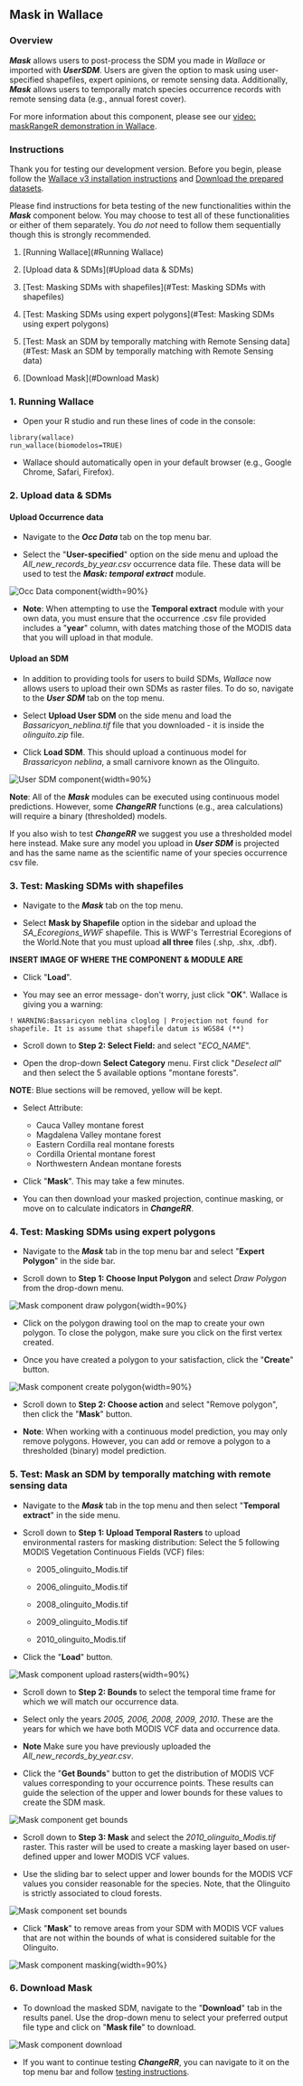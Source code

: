 ## Mask in Wallace  

### Overview

**_Mask_** allows users to post-process the SDM you made in *Wallace* or imported with **_UserSDM_**.  Users are given the option to mask using user-specified shapefiles, expert opinions, or remote sensing data. Additionally, **_Mask_** allows users to temporally match species occurrence records with remote sensing data (e.g., annual forest cover).
  
For more information about this component, please see our [video: maskRangeR demonstration in Wallace](https://youtu.be/uBbYqQLRirU). 

### Instructions  

Thank you for testing our development version. Before you begin, please follow the [Wallace v3 installation 
instructions](installation_instructions.md) and [Download the prepared datasets](Data.md).  

Please find instructions for beta testing of the new functionalities within the **_Mask_** component below. You may choose to test all of these functionalities or either of them separately. You *do not* need to follow them sequentially though this is strongly recommended.   

1. [Running Wallace](#Running Wallace)<br>

2. [Upload data & SDMs](#Upload data & SDMs)<br> 

3. [Test: Masking SDMs with shapefiles](#Test: Masking SDMs with shapefiles)<br>

4. [Test: Masking SDMs using expert polygons](#Test: Masking SDMs using expert polygons)<br>

5. [Test: Mask an SDM by temporally matching with Remote Sensing data](#Test: Mask an SDM by temporally matching with Remote Sensing data)<br>

6. [Download Mask](#Download Mask)<br>

### 1. Running Wallace <a name = "Running Wallace"> </a>

  * Open your R studio and run these lines of code in the console: 
  
```{r}
library(wallace) 
run_wallace(biomodelos=TRUE) 
```

  * Wallace should automatically open in your default browser (e.g., Google Chrome, Safari, Firefox).<br>
  

### 2. Upload data & SDMs <a name = "Upload data & SDMs"> </a>

#### Upload Occurrence data  

  * Navigate to the **_Occ Data_** tab on the top menu bar.  

  * Select the "**User-specified**" option on the side menu and upload the *All_new_records_by_year.csv* occurrence data file. These data will be used to test the **_Mask: temporal extract_** module.    

![Occ Data component](img/mrwOccData.png){width=90%}  

  * **Note**: When attempting to use the **Temporal extract** module with your own data, you must ensure that the occurrence .csv file provided includes a "**year**" column, with dates matching those of the MODIS data that you will upload in that module.  
  
####  Upload an SDM  

  * In addition to providing tools for users to build SDMs, *Wallace* now allows users to upload their own SDMs as raster files. To do so, navigate to the **_User SDM_** tab on the top menu. 

  * Select **Upload User SDM** on the side menu and load the *Bassaricyon_neblina.tif* file that you downloaded - it is inside the *olinguito.zip* file. 

  * Click **Load SDM**. This should upload a continuous model for *Brassaricyon neblina*, a small carnivore known as the Olinguito.<br>   

![User SDM component](img/mrwLoadUserSDM.png){width=90%}


**Note**: All of the **_Mask_** modules can be executed using continuous model predictions. However, some **_ChangeRR_** functions (e.g., area calculations) will require a binary (thresholded) models.   

If you also wish to test **_ChangeRR_** we suggest you use a thresholded model here instead. Make sure any model you upload in **_User SDM_** is projected and has the same name as the scientific name of your species occurrence csv file. <br>  

### 3. Test: Masking SDMs with shapefiles <a name = "Test: Masking SDMs with shapefiles"> </a>

  * Navigate to the **_Mask_** tab on the top menu.  
  
  * Select **Mask by Shapefile** option in the sidebar and upload the *SA_Ecoregions_WWF* shapefile. This is WWF's Terrestrial Ecoregions of the World.Note that you must upload **all three** files (.shp, .shx, .dbf).  

**INSERT IMAGE OF WHERE THE COMPONENT & MODULE ARE**

  * Click "**Load**". 
  
  * You may see an error message- don't worry, just click "**OK**". Wallace is giving you a warning: 

```{r}
! WARNING:Bassaricyon neblina cloglog | Projection not found for shapefile. It is assume that shapefile datum is WGS84 (**) 
```

  * Scroll down to **Step 2: Select Field:** and select "*ECO_NAME*". 
  
  * Open the drop-down **Select Category** menu. First click "*Deselect all*" and then select the 5 available options "montane forests".   

**NOTE**: Blue sections will be removed, yellow will be kept. 

  * Select Attribute:

    - Cauca Valley montane forest 
    - Magdalena Valley montane forest
    - Eastern Cordilla real montane forests
    - Cordilla Oriental montane forest
    - Northwestern Andean montane forests 

  * Click "**Mask**". This may take a few minutes. 

  * You can then download your masked projection, continue masking, or move on to calculate indicators in **_ChangeRR_**. <br>


### 4. Test: Masking SDMs using expert polygons<a name = "Test: Masking SDMs using expert polygons"> </a>  

  * Navigate to the **_Mask_** tab in the top menu bar and select "**Expert Polygon**" in the side bar.    

  * Scroll down to **Step 1: Choose Input Polygon** and select *Draw Polygon* from the drop-down menu.<br>  
  
  ![Mask component draw polygon](img/mrwExpertPolygon1.png){width=90%}

  * Click on the polygon drawing tool on the map to create your own polygon. To close the polygon, make sure you click on the first vertex created. 

  * Once you have created a polygon to your satisfaction, click the "**Create**" button.<br> 

![Mask component create polygon](img/mrwExpertPolygon2.png){width=90%}<br>

  * Scroll down to **Step 2: Choose action** and select "Remove polygon", then click the "**Mask**" button.  
  
  * **Note**: When working with a continuous model prediction, you may only remove polygons. However, you can add or remove a polygon to a thresholded (binary) model prediction.<br>  

### 5. Test: Mask an SDM by temporally matching with remote sensing data <a name = "Test: Mask an SDM by temporally matching with remote sensing data"> </a> 
  
  * Navigate to the **_Mask_** tab in the top menu and then select "**Temporal extract**" in the side menu.  

  * Scroll down to **Step 1: Upload Temporal Rasters** to upload environmental rasters for masking distribution: Select the 5 following MODIS Vegetation Continuous Fields (VCF) files: 
  
      + 2005_olinguito_Modis.tif  
      
      + 2006_olinguito_Modis.tif  
      
      + 2008_olinguito_Modis.tif  
      
      + 2009_olinguito_Modis.tif  
      
      + 2010_olinguito_Modis.tif  
  
  * Click the "**Load**" button.<br>

![Mask component upload rasters](img/mrwTempMatch1.png){width=90%}  

  * Scroll down to **Step 2: Bounds** to select the temporal time frame for which we will match our occurrence data. 
  
  * Select only the years *2005, 2006, 2008, 2009, 2010*. These are the years for which we have both MODIS VCF data and occurrence data. 

  * **Note** Make sure you have previously uploaded the *All_new_records_by_year.csv*. 

  * Click the "**Get Bounds**" button to get the distribution of MODIS VCF values corresponding to your occurrence points. These results can guide the selection of the upper and lower bounds for these values to create the SDM mask.<br>

![Mask component get bounds](img/mrwTempMatch3.png)  

  * Scroll down to **Step 3: Mask** and select the *2010_olinguito_Modis.tif* raster. This raster will be used to create a masking layer based on user-defined upper and lower MODIS VCF values. 

  * Use the sliding bar to select upper and lower bounds for the MODIS VCF values you consider reasonable for the species. Note, that the Olinguito is strictly associated to cloud forests.<br> 

![Mask component set bounds](img/mrwTempMatch4.png)  

  * Click "**Mask**" to remove areas from your SDM with MODIS VCF values that are not within the bounds of what is considered suitable for the Olinguito.<br> 

![Mask component masking](img/mrwTempMatch5.PNG){width=90%} <br>

### 6. Download Mask<a name = "Download Mask"> </a>

  * To download the masked SDM, navigate to the "**Download**" tab in the results panel. Use the drop-down menu to select your preferred output file type and click on "**Mask file**" to download.<br>

![Mask component download](img/mrwDownloadMask.png)  

  * If you want to continue testing **_ChangeRR_**, you can navigate to it on the top menu bar and follow [testing instructions](crr.md). 
